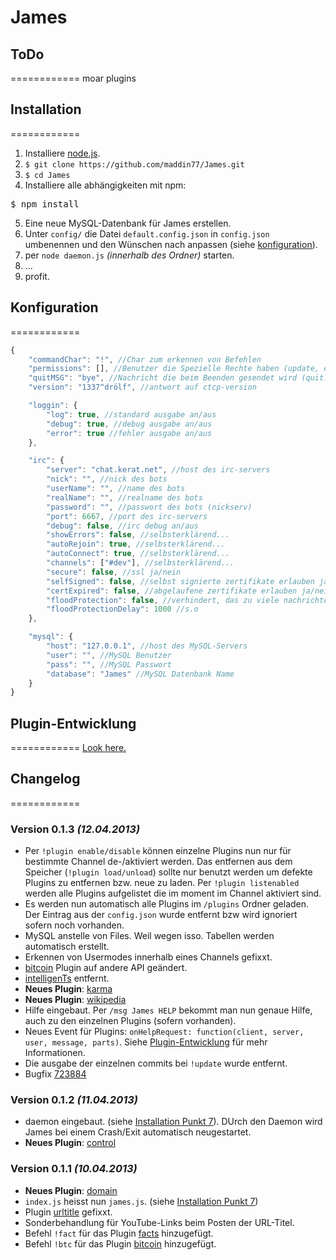 # James

## ToDo
============
moar plugins

## Installation
============

1. Installiere [node.js](http://nodejs.org/).
2. `$ git clone https://github.com/maddin77/James.git`
3. `$ cd James`
4. Installiere alle abhängigkeiten mit npm:
<pre>$ npm install</pre>
5. Eine neue MySQL-Datenbank für James erstellen. 
6. Unter `config/` die Datei `default.config.json` in `config.json` umbenennen und den Wünschen nach anpassen (siehe [konfiguration](#konfiguration)).
7. per `node daemon.js` *(innerhalb des Ordner)* starten.
8. ...
9. profit.

## Konfiguration
============
```javascript
{
    "commandChar": "!", //Char zum erkennen von Befehlen
    "permissions": [], //Benutzer die Spezielle Rechte haben (update, exit, etc.)
    "quitMSG": "bye", //Nachricht die beim Beenden gesendet wird (quit: )
    "version": "1337^drölf", //antwort auf ctcp-version

    "loggin": {
        "log": true, //standard ausgabe an/aus
        "debug": true, //debug ausgabe an/aus
        "error": true //fehler ausgabe an/aus
    },

    "irc": {
        "server": "chat.kerat.net", //host des irc-servers
        "nick": "", //nick des bots
        "userName": "", //name des bots
        "realName": "", //realname des bots
        "password": "", //passwort des bots (nickserv)
        "port": 6667, //port des irc-servers
        "debug": false, //irc debug an/aus
        "showErrors": false, //selbsterklärend...
        "autoRejoin": true, //selbsterklärend...
        "autoConnect": true, //selbsterklärend...
        "channels": ["#dev"], //selbsterklärend...
        "secure": false, //ssl ja/nein
        "selfSigned": false, //selbst signierte zertifikate erlauben ja/nein
        "certExpired": false, //abgelaufene zertifikate erlauben ja/nein
        "floodProtection": false, //verhindert, das zu viele nachrichten auf einmal an den server gesendet werden
        "floodProtectionDelay": 1000 //s.o
    },

    "mysql": {
        "host": "127.0.0.1", //host des MySQL-Servers
        "user": "", //MySQL Benutzer
        "pass": "", //MySQL Passwort
        "database": "James" //MySQL Datenbank Name
    }
}
```
## Plugin-Entwicklung
============
[Look here.](https://github.com/maddin77/James/tree/master/plugins)

## Changelog
============
### Version 0.1.3 *(12.04.2013)*
* Per `!plugin enable/disable` können einzelne Plugins nun nur für bestimmte Channel de-/aktiviert werden. Das entfernen aus dem Speicher (`!plugin load/unload`) sollte nur benutzt werden um defekte Plugins zu entfernen bzw. neue zu laden. Per `!plugin listenabled` werden alle Plugins aufgelistet die im moment im Channel aktiviert sind.
* Es werden nun automatisch alle Plugins im `/plugins` Ordner geladen. Der Eintrag aus der `config.json` wurde entfernt bzw wird ignoriert sofern noch vorhanden.
* MySQL anstelle von Files. Weil wegen isso. Tabellen werden automatisch erstellt.
* Erkennen von Usermodes innerhalb eines Channels gefixxt.
* [bitcoin](https://github.com/maddin77/James/blob/master/plugins/bitcoin.js) Plugin auf andere API geändert.
* [intelligenTs](https://github.com/maddin77/James/blob/master/plugins/intelligenTs.js) entfernt.
* **Neues Plugin**: [karma](https://github.com/maddin77/James/blob/master/plugins/karma.js)
* **Neues Plugin**: [wikipedia](https://github.com/maddin77/James/blob/master/plugins/wikipedia.js)
* Hilfe eingebaut. Per `/msg James HELP` bekommt man nun genaue Hilfe, auch zu den einzelnen Plugins (sofern vorhanden).
* Neues Event für Plugins: `onHelpRequest: function(client, server, user, message, parts)`. Siehe [Plugin-Entwicklung](#plugin-entwicklung) für mehr Informationen.
* Die ausgabe der einzelnen commits bei `!update` wurde entfernt.
* Bugfix [723884](http://paste.kde.org/723884/)

### Version 0.1.2 *(11.04.2013)*
* daemon eingebaut. (siehe [Installation Punkt 7](#installation)). DUrch den Daemon wird James bei einem Crash/Exit automatisch neugestartet.
* **Neues Plugin**: [control](https://github.com/maddin77/James/blob/master/plugins/control.js)

### Version 0.1.1 *(10.04.2013)*
* **Neues Plugin**: [domain](https://github.com/maddin77/James/blob/master/plugins/domain.js)
* `index.js` heisst nun `james.js`. (siehe [Installation Punkt 7](#installation))
* Plugin [urltitle](https://github.com/maddin77/James/blob/master/plugins/urltitle.js) gefixxt.
* Sonderbehandlung für YouTube-Links beim Posten der URL-Titel.
* Befehl `!fact` für das Plugin [facts](https://github.com/maddin77/James/blob/master/plugins/facts.js) hinzugefügt.
* Befehl `!btc` für das Plugin [bitcoin](https://github.com/maddin77/James/blob/master/plugins/bitcoin.js) hinzugefügt.